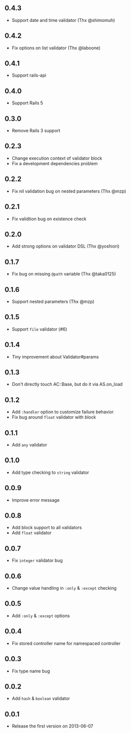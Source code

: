 ## 0.4.3

- Support date and time validator (Thx @shimomuh)

## 0.4.2

- Fix options on list validator (Thx @laboone)

## 0.4.1

- Support rails-api

## 0.4.0

- Support Rails 5

## 0.3.0

- Remove Rails 3 support

## 0.2.3

- Change execution context of validator block
- Fix a development dependencies problem

## 0.2.2

- Fix nil validation bug on nested parameters (Thx @mzp)

## 0.2.1

- Fix validtion bug on existence check

## 0.2.0

- Add strong options on validator DSL (Thx @yoshiori)

## 0.1.7

- Fix bug on missing `@path` variable (Thx @taka0125)

## 0.1.6

- Support nested parameters (Thx @mzp)

## 0.1.5

- Support `file` validator (#6)

## 0.1.4

- Tiny improvement about Validator#params

## 0.1.3

- Don't directly touch AC::Base, but do it via AS.on_load

## 0.1.2

- Add `:handler` option to customize failure behavior
- Fix bug around `float` validator with block

## 0.1.1

- Add `any` validator

## 0.1.0

- Add type checking to `string` validator

## 0.0.9

- Improve error message

## 0.0.8

- Add block support to all validators
- Add `float` validator

## 0.0.7

- Fix `integer` validator bug

## 0.0.6

- Change value handling in `:only` & `:except` checking

## 0.0.5

- Add `:only` & `:except` options

## 0.0.4

- Fix stored controller name for namespaced controller

## 0.0.3

- Fix type name bug

## 0.0.2

- Add `hash` & `boolean` validator

## 0.0.1

- Release the first version on 2013-06-07
